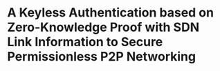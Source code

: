 # A Keyless Authentication based on Zero-Knowledge Proof with SDN Link Information to Secure Permissionless P2P Networking
